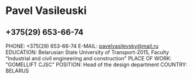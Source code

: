 # Pavel Vasileuski
## +375(29) 653-66-74
PHONE: +375(29) 653-66-74
E-MAIL: pavelvasilevsky@mail.ru
EDUCATION: Belarusian State University of Transport-2015, Faculty “Industrial and civil engineering and construction"
PLACE OF WORK: "GOMELLIFT CJSC"
POSITION: Head of the design department
COUNTRY: BELARUS